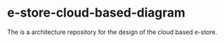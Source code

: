 # e-store-cloud-based-diagram
The is a architecture repository for the design of the cloud based e-store.
